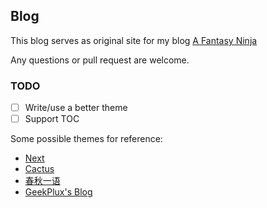 ## Blog

This blog serves as original site for my blog [A Fantasy Ninja](http://afantasy.ninja)

Any questions or pull request are welcome.

### TODO

- [ ] Write/use a better theme
- [ ] Support TOC

Some possible themes for reference:

* [Next](https://theme-next.org/)
* [Cactus](https://probberechts.github.io/hexo-theme-cactus/)
* [春秋一语](http://www.chunqiuyiyu.com/)
* [GeekPlux's Blog](https://geekplux.com/)